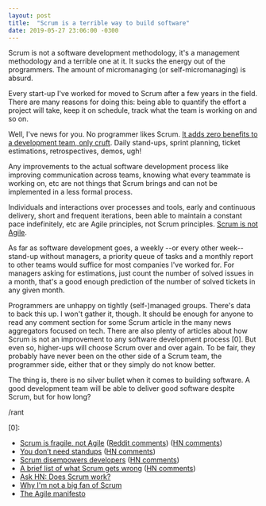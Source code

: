 ```yaml
---
layout: post
title:  "Scrum is a terrible way to build software"
date: 2019-05-27 23:06:00 -0300
---
```


Scrum is not a software development methodology, it's a management methodology and a terrible one at it. It sucks the energy out of the programmers. The amount of micromanaging (or self-micromanaging) is absurd.

Every start-up I've worked for moved to Scrum after a few years in the field. There are many reasons for doing this: being able to quantify the effort a project will take, keep it on schedule, track what the team is working on and so on.

Well, I've news for you. No programmer likes Scrum. [It adds zero benefits to a development team, only cruft](https://medium.com/@jsonpify/you-dont-need-standup-9a74782517c1). Daily stand-ups, sprint planning, ticket estimations, retrospectives, demos, ugh!

Any improvements to the actual software development process like improving communication across teams, knowing what every teammate is working on, etc are not things that Scrum brings and can not be implemented in a less formal process.

Individuals and interactions over processes and tools, early and continuous delivery, short and frequent iterations, been able to maintain a constant pace indefinitely, etc are Agile principles, not Scrum principles. [Scrum is not Agile](http://www.dennisweyland.net/blog/?p=43).

As far as software development goes, a weekly --or every other week-- stand-up without managers, a priority queue of tasks and a monthly report to other teams would suffice for most companies I've worked for. For managers asking for estimations, just count the number of solved issues in a month, that's a good enough prediction of the number of solved tickets in any given month.

Programmers are unhappy on tightly (self-)managed groups. There's data to back this up. I won't gather it, though. It should be enough for anyone to read any comment section for some Scrum article in the many news aggregators focused on tech. There are also plenty of articles about how Scrum is not an improvement to any software development process [0]. But even so, higher-ups will choose Scrum over and over again. To be fair, they probably have never been on the other side of a Scrum team, the programmer side, either that or they simply do not know better.

The thing is, there is no silver bullet when it comes to building software. A good development team will be able to deliver good software despite Scrum, but for how long?

/rant

[0]:

* [Scrum is fragile, not Agile](http://www.dennisweyland.net/blog/?p=43) ([Reddit comments](https://www.reddit.com/r/programming/comments/btbnpn/scrum_is_fragile_not_agile/)) ([HN comments](https://news.ycombinator.com/item?id=20017854))
* [You don’t need standups](https://medium.com/@jsonpify/you-dont-need-standup-9a74782517c1) ([HN comments](https://news.ycombinator.com/item?id=17671464))
* [Scrum disempowers developers](https://www.lambdacambridge.com/blog/how-scrum-disempowers-developers-and-destroys-agile) ([HN comments](https://news.ycombinator.com/item?id=17186591))
* [A brief list of what Scrum gets wrong](https://medium.com/@ard_adam/why-scrum-is-the-wrong-way-to-build-software-99d8994409e5) ([HN comments](https://news.ycombinator.com/item?id=16892307))
* [Ask HN: Does Scrum work?](https://news.ycombinator.com/item?id=18985942)
* [Why I'm not a big fan of Scrum](http://okigiveup.net/not-big-fan-of-scrum/)
* [The Agile manifesto](https://agilemanifesto.org/iso/en/principles.html)
